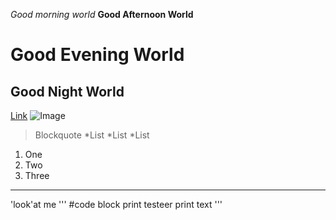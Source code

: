 *Good morning world*
**Good Afternoon World**
# Good Evening World
## Good Night World
[Link](https://www.youtube.com/)
![Image](https://media.nature.com/lw800/magazine-assets/d41586-019-00938-9/d41586-019-00938-9_16560868.jpg)
>Blockquote
*List
*List
*List
1. One 
2. Two
3. Three
---
'look'at me
'''
#code block
print testeer
print text
'''
